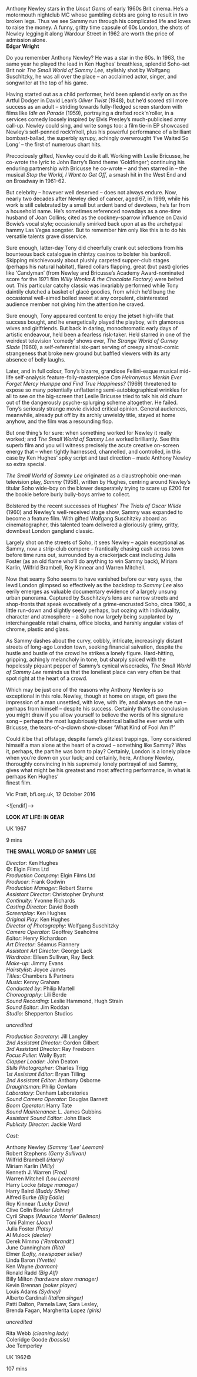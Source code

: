 

Anthony Newley stars in the _Uncut Gems_ of early 1960s Brit cinema. He’s a motormouth nightclub MC whose gambling debts are going to result in two broken legs. Thus we see Sammy run through his complicated life and loves to raise the money. A funny, gritty time capsule of 60s London, the shots of Newley legging it along Wardour Street in 1962 are worth the price of admission alone.  
**Edgar Wright**

Do you remember Anthony Newley? He was a star in the 60s. In 1963, the same year he played the lead in Ken Hughes’ breathless, splendid Soho-set Brit noir  _The Small World of Sammy Lee_, stylishly shot by Wolfgang Suschitzky, he was all over the place – an acclaimed actor, singer, and songwriter at the top of his game.

Having started out as a child performer, he’d been splendid early on as the Artful Dodger in David Lean’s _Oliver Twist_ (1948), but he’d scored still more success as an adult – striding towards fully-fledged screen stardom with films like _Idle on Parade_ (1959), portraying a drafted rock‘n’roller, in a services comedy loosely inspired by Elvis Presley’s much-publicised army call-up. Newley could sing, and write songs too: a film tie-in EP showcased Newley’s self-penned rock’n’roll, plus his powerful performance of a brilliant bombast-ballad, the superbly syrupy, achingly overwrought ‘I’ve Waited So Long’ – the first of numerous chart hits.

Precociously gifted, Newley could do it all. Working with Leslie Bricusse, he co-wrote the lyric to John Barry’s Bond theme ‘Goldfinger’; continuing his enduring partnership with Bricusse he co-wrote – and then starred in – the musical _Stop the World, I Want to Get Off_, a smash hit in the West End and on Broadway in  1961-62.

But celebrity – however well deserved – does not always endure. Now, nearly two decades after Newley died of cancer, aged 67, in 1999, while his work is still celebrated by a small but ardent band of devotees, he’s far from a household name. He’s sometimes referenced nowadays as a one-time husband of Joan Collins; cited as the cockney-sparrow influence on David Bowie’s vocal style; occasionally smirked back upon at as the archetypal hammy Las Vegas songster. But to remember him only like this is to do his versatile talents grave disservice.

Sure enough, latter-day Tony did cheerfully crank out selections from his bounteous back catalogue in chintzy casinos to bolster his bankroll. Skipping mischievously about plushly carpeted supper-club stages (perhaps his natural habitat), flared collars flapping, great (but past) glories like ‘Candyman’ (from Newley and Bricusse’s Academy Award-nominated score for the 1971 film _Willy Wonka & the Chocolate Factory_) were belted out. This particular catchy classic was invariably performed while Tony daintily clutched a basket of glacé goodies, from which he’d bung the occasional well-aimed boiled sweet at any corpulent, disinterested audience member not giving him the attention he craved.

Sure enough, Tony appeared content to enjoy the jetset high-life that success bought, and he energetically played the playboy, with glamorous wives and girlfriends. But back in daring, monochromatic early days of artistic endeavour, he’d been a fearless risk-taker. He’d starred in one of the weirdest television ‘comedy’ shows ever, _The Strange World of Gurney Slade_ (1960), a self-referential six-part serving of creepy almost-comic strangeness that broke new ground but baffled viewers with its arty absence of belly laughs.

Later, and in full colour, Tony’s bizarre, grandiose Fellini-esque musical mid-life self-analysis feature-folly-masterpiece _Can Heironymus Merkin Ever Forget Mercy Humppe and Find True Happiness?_ (1969) threatened to expose so many potentially unflattering semi-autobiographical wrinkles for all to see on the big-screen that Leslie Bricusse tried to talk his old chum out of the dangerously psyche-splurging scheme altogether. He failed. Tony’s seriously strange movie divided critical opinion. General audiences, meanwhile, already put off by its archly unwieldy title, stayed at home anyhow, and the film was a resounding flop.

But one thing’s for sure: when something worked for Newley it really worked; and _The Small World of Sammy Lee_ worked brilliantly. See this superb film and you will witness precisely the acute creative on-screen energy that – when tightly harnessed, channelled, and controlled, in this case by Ken Hughes’ spiky script and taut direction – made Anthony Newley so extra special.

_The Small World of Sammy Lee_ originated as a claustrophobic one-man television play, _Sammy_ (1958), written by Hughes, centring around Newley’s titular Soho wide-boy on the blower desperately trying to scare up £200 for the bookie before burly bully-boys arrive to collect.

Bolstered by the recent successes of Hughes’ _The Trials of Oscar Wilde_ (1960) and Newley’s well-received stage show, Sammy was expanded to become a feature film. With gifted Wolfgang Suschitzky aboard as cinematographer, this talented team delivered a gloriously grimy, gritty, downbeat London gangland classic.

Largely shot on the streets of Soho, it sees Newley – again exceptional as Sammy, now a strip-club compere – frantically chasing cash across town before time runs out, surrounded by a crackerjack cast including Julia Foster (as an old flame who’ll do anything to win Sammy back), Miriam Karlin, Wilfrid Brambell, Roy Kinnear and Warren Mitchell.

Now that seamy Soho seems to have vanished before our very eyes, the lewd London glimpsed so effectively as the backdrop to _Sammy Lee_ also eerily emerges as valuable documentary evidence of a largely unsung urban panorama. Captured by Suschitzky’s lens are narrow streets and shop-fronts that speak evocatively of a grime-encrusted Soho, circa 1960, a little run-down and slightly seedy perhaps, but oozing with individuality, character and atmosphere – a Soho now largely being supplanted by interchangeable retail chains, office blocks, and harshly angular vistas of chrome, plastic and glass.

As Sammy dashes about the curvy, cobbly, intricate, increasingly distant streets of long-ago London town, seeking financial salvation, despite the hustle and bustle of the crowd he strikes a lonely figure. Hard-hitting, gripping, achingly melancholy in tone, but sharply spiced with the hopelessly piquant pepper of Sammy’s cynical wisecracks, _The Small World of Sammy Lee_ reminds us that the loneliest place can very often be that spot right at the heart of a crowd.

Which may be just one of the reasons why Anthony Newley is so exceptional in this role. Newley, though at home on stage, oft gave the impression of a man unsettled, with love, with life, and always on the run – perhaps from himself – despite his success. Certainly that’s the conclusion you might draw if you allow yourself to believe the words of his signature song – perhaps the most lugubriously theatrical ballad he ever wrote with Bricusse, the tears-of-a-clown show-closer ‘What Kind of Fool Am I?’

Could it be that offstage, despite fame’s glitziest trappings, Tony considered himself a man alone at the heart of a crowd – something like Sammy? Was it, perhaps, the part he was born to play? Certainly, London is a lonely place when you’re down on your luck; and certainly, here, Anthony Newley, thoroughly convincing in his supremely lonely portrayal of sad Sammy, gives what might be  his greatest and most affecting performance, in what is perhaps Ken Hughes’  
finest film.

Vic Pratt, bfi.org.uk, 12 October 2016

<![endif]-->

**LOOK AT LIFE: IN GEAR**

UK 1967

9 mins

**THE SMALL WORLD OF SAMMY LEE**

_Director_: Ken Hughes  
©: Elgin Films Ltd  
_Production Company_: Elgin Films Ltd  
_Producer_: Frank Godwin  
_Production Manager_: Robert Sterne  
_Assistant Director_: Christopher Dryhurst  
_Continuity_: Yvonne Richards  
_Casting Director_: David Booth  
_Screenplay_: Ken Hughes  
_Original Play_: Ken Hughes  
_Director of Photography_: Wolfgang Suschitzky  
_Camera Operator_: Geoffrey Seaholme  
_Editor_: Henry Richardson  
_Art Director_: Séamus Flannery  
_Assistant Art Director_: George Lack  
_Wardrobe_: Eileen Sullivan, Ray Beck  
_Make-up_: Jimmy Evans  
_Hairstylist_: Joyce James  
_Titles_: Chambers & Partners  
_Music_: Kenny Graham  
_Conducted by_: Philip Martell  
_Choreography_: Lili Berde  
_Sound Recording_: Leslie Hammond, Hugh Strain  
_Sound Editor_: Jim Roddan  
_Studio_: Shepperton Studios

_uncredited_

_Production Secretary_: Jill Langley  
_2nd Assistant Director_: Gordon Gilbert  
_3rd Assistant Director_: Ray Freeborn  
_Focus Puller_: Wally Byatt  
_Clapper Loader_: John Deaton  
_Stills Photographer_: Charles Trigg  
_1st Assistant Editor_: Bryan Tilling  
_2nd Assistant Editor_: Anthony Osborne  
_Draughtsman_: Philip Cowlam  
_Laboratory_: Denham Laboratories  
_Sound Camera Operator_: Douglas Barnett  
_Boom Operator_: Harry Tate  
_Sound Maintenance_: L. James Gubbins  
_Assistant Sound Editor_: John Black  
_Publicity Director_: Jackie Ward

_Cast:_

Anthony Newley _(Sammy ‘Lee’ Leeman)_  
Robert Stephens _(Gerry Sullivan)_  
Wilfrid Brambell _(Harry)_  
Miriam Karlin _(Milly)_  
Kenneth J. Warren _(Fred)_  
Warren Mitchell _(Lou Leeman)_  
Harry Locke _(stage manager)_  
Harry Baird _(Buddy Shine)_  
Alfred Burke _(Big Eddie)_  
Roy Kinnear _(Lucky Dave)_  
Clive Colin Bowler _(Johnny)_  
Cyril Shaps _(Maurice ‘Morrie’ Bellman)_  
Toni Palmer _(Joan)_  
Julia Foster _(Patsy)_  
Al Mulock _(dealer)_  
Derek Nimmo _(‘Rembrandt’)_  
June Cunningham _(Rita)_  
Elmer _(Lofty, newspaper seller)_  
Linda Baron _(Yvette)_  
Ken Wayne _(barman)_  
Ronald Radd _(Big Alf)_  
Billy Milton _(hardware store manager)_  
Kevin Brennan _(poker player)_  
Louis Adams _(Sydney)_  
Alberto Cardinali _(Italian singer)_  
Patti Dalton, Pamela Law, Sara Lesley,  
Brenda Fagan, Margherita Lopez _(girls)_

_uncredited_

Rita Webb _(cleaning lady)_  
Coleridge Goode _(bassist)_  
Joe Temperley

UK 1962©

107 mins
<!--stackedit_data:
eyJoaXN0b3J5IjpbOTA4MzY3NTA0XX0=
-->